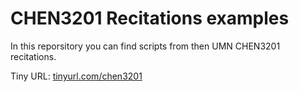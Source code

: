 # CHEN3201 Recitations examples

In this reporsitory you can find scripts from then UMN CHEN3201 recitations.

Tiny URL: [tinyurl.com/chen3201](https://tinyurl.com/chen3201)
